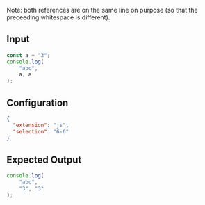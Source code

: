 
Note: both references are on the same line on purpose (so that the preceeding whitespace is different).

## Input
```javascript input
const a = "3";
console.log(
    "abc",
    a, a
);
```

## Configuration
```json configuration
{
  "extension": "js",
  "selection": "6-6"
}
```

## Expected Output
```javascript expected output
console.log(
    "abc",
    "3", "3"
);
```
